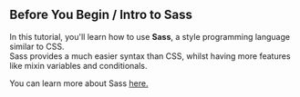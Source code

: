 ## Before You Begin / Intro to Sass

In this tutorial, you'll learn how to use **Sass**, a style programming language similar to CSS. <br/>
Sass provides a much easier syntax than CSS, whilst having more features like mixin variables and conditionals. 

You can learn more about Sass [here.](https://sass-lang.com/)
